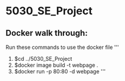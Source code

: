 # 5030_SE_Project
## Docker walk through:
Run these commands to use the docker file
'''
1. $cd ../5030_SE_Project
2. $docker image build -t webpage .
3. $docker run -p 80:80 -d webpage
'''
